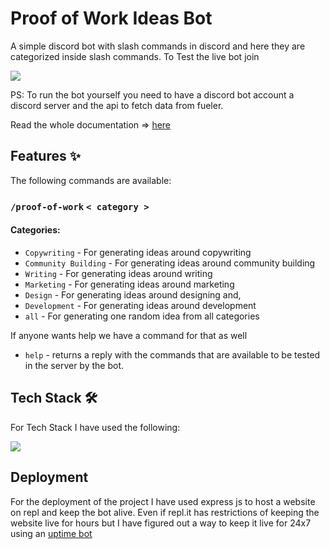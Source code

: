 # Proof of Work Ideas Bot

A simple discord bot with slash commands in discord and here they are categorized inside slash commands. To Test the live bot join

<a href = "https://discord.gg/eWhSSjwVw3"><img src="https://static.wikia.nocookie.net/hololive-fanfiction/images/d/dd/Discord.png/revision/latest?cb=20211021172039"></a>

PS: To run the bot yourself you need to have a discord bot account a discord server and the api to fetch data from fueler.

Read the whole documentation => <a href="https://famentech.hashnode.dev/i-made-a-discord-bot-in-4days"> here </a>


## Features ✨
The following commands are available:
### `/proof-of-work` `< category >`

#### Categories:

- `Copywriting` - For generating ideas around copywriting
- `Community Building` - For generating ideas around community building
- `Writing` - For generating ideas around writing
- `Marketing` - For generating ideas around marketing
- `Design` - For generating ideas around designing and,
- `Development` - For generating ideas around development
- `all` - For generating one random idea from all categories

If anyone wants help we have a command for that as well

- `help` - returns a reply with the commands that are available to be tested in the server by the bot.

## Tech Stack 🛠️

For Tech Stack I have used the following:

<img src="https://cdn.hashnode.com/res/hashnode/image/upload/v1660478380880/JFsL9zn-q.png">



## Deployment

For the deployment of the project I have used express js to host a website on repl and keep the bot alive. Even if repl.it has restrictions of keeping the website live for hours but I have figured out a way to keep it live for 24x7 using an [uptime bot](https://uptimerobot.com/)
